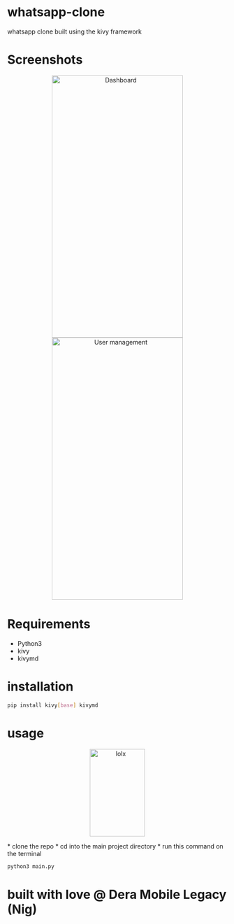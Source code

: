 # whatsapp-clone
whatsapp clone built using the kivy framework

# Screenshots
<p align="center">
    <img title="Dashboard" height="600" src="https://github.com/dera001/whatsapp-clone/blob/main/screenshot/tia5562041183793707689.png" width="300"/>
    <img title="User management" height="600" src="https://github.com/dera001/whatsapp-clone/blob/main/screenshot/tia5538439043647290494.png" width="300"/>
</p>

# Requirements
* Python3 
* kivy 
* kivymd 

# installation
```sh
pip install kivy[base] kivymd
```
# usage

<p align="center">
    <img title="lolx" height="200" src="https://github.com/dera001/whatsapp-clone/blob/main/screenshot/Screenshot%20from%202022-03-22%2020-23-42.png" width="50%"/>
</p>
* clone the repo
* cd into the main project directory
* run this command on the terminal

```sh
python3 main.py
```

# built with love @ Dera Mobile Legacy (Nig)
